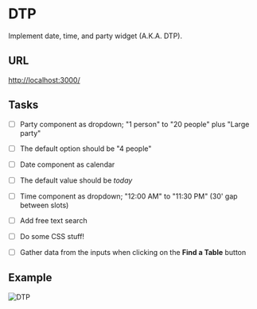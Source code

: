 # DTP

Implement date, time, and party widget (A.K.A. DTP).

## URL

[http://localhost:3000/](http://localhost:3000/)

## Tasks

- [ ] Party component as dropdown; "1 person" to "20 people" plus "Large party"

- [ ] The default option should be "4 people"

- [ ] Date component as calendar

- [ ] The default value should be _today_

- [ ] Time component as dropdown; "12:00 AM" to "11:30 PM" (30' gap between slots)

- [ ] Add free text search

- [ ] Do some CSS stuff!

- [ ] Gather data from the inputs when clicking on the **Find a Table** button

## Example

![DTP](dtp.png 'DTP')
